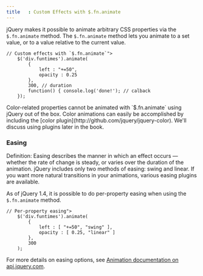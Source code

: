 ```yaml
---
title   : Custom Effects with $.fn.animate
---
```

jQuery makes it possible to animate arbitrary CSS properties via the
`$.fn.animate` method.  The `$.fn.animate` method lets you animate to a set
value, or to a value relative to the current value.

```
// Custom effects with `$.fn.animate`">
    $('div.funtimes').animate(
        {
            left : "+=50",
            opacity : 0.25
        },
        300, // duration
        function() { console.log('done!'); // calback
    });
```

<div class="note">
Color-related properties cannot be animated with `$.fn.animate` using jQuery
out of the box.  Color animations can easily be accomplished by including the
[color plugin](http://github.com/jquery/jquery-color).  We'll discuss using
plugins later in the book.
</div>

### Easing

Definition: Easing describes the manner in which an effect occurs — whether
the rate of change is steady, or varies over the duration of the animation.
jQuery includes only two methods of easing: swing and linear.  If you want more
natural transitions in your animations, various easing plugins are available.

As of jQuery 1.4, it is possible to do per-property easing when using the
`$.fn.animate` method.

```
// Per-property easing">
    $('div.funtimes').animate(
        {
            left : [ "+=50", "swing" ],
            opacity : [ 0.25, "linear" ]
        },
        300
    );
```

For more details on easing options, see
[Animation documentation on api.jquery.com](http://api.jquery.com/animate/).
